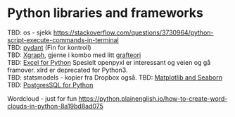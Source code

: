 # Python libraries and frameworks

TBD: os - sjekk https://stackoverflow.com/questions/3730964/python-script-execute-commands-in-terminal  
TBD: [pydant](https://pydantic-docs.helpmanual.i) (Fin for kontroll)  
TBD: [Xgraph](https://link.medium.com/EbkAQlJd0db), gjerne i kombo med litt [grafteori](https://medium.com/@pragprog/chapter-18-connecting-everything-with-graphs-aeccf2cc2cfc)  
TBD: [Excel for Python](http://www.python-excel.org/) Spesielt openpyxl er interessant og veien og gå framover. xlrd er deprecated for Python3.  
TBD: statsmodels - kopier fra Dropbox også.
TBD: [Matplotlib and Seaborn](https://link.medium.com/8jmAGT8iRfb)  
TBD: [PostgresSQL for Python](https://www.postgresqltutorial.com/postgresql-python/)  





Wordcloud - just for fun
https://python.plainenglish.io/how-to-create-word-clouds-in-python-8a19bd8ad075
